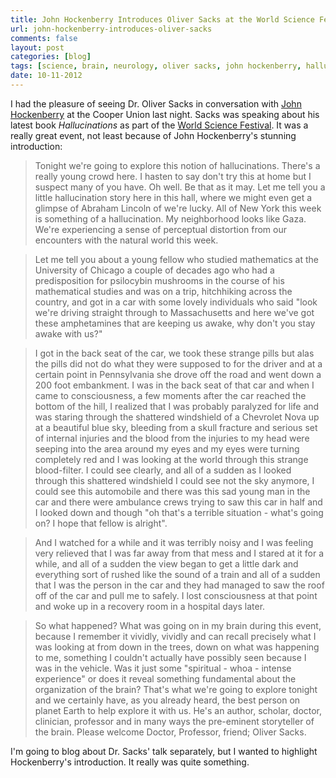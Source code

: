 ```yaml
---
title: John Hockenberry Introduces Oliver Sacks at the World Science Festival
url: john-hockenberry-introduces-oliver-sacks
comments: false
layout: post
categories: [blog]
tags: [science, brain, neurology, oliver sacks, john hockenberry, hallucinations]
date: 10-11-2012
---
```

I had the pleasure of seeing Dr. Oliver Sacks in conversation with <a href="http://en.wikipedia.org/wiki/John_Hockenberry">John Hockenberry</a> at the Cooper Union last night. Sacks was speaking about his latest book *Hallucinations* as part of the <a href="http://worldsciencefestival.com/webcasts/sacks?/events/sacks">World Science Festival</a>. It was a really great event, not least because of John Hockenberry's stunning introduction: 

> Tonight we're going to explore this notion of hallucinations. There's a really young crowd here. I hasten to say don't try this at home but I suspect many of you have. Oh well. Be that as it may. Let me tell you a little hallucination story here in this hall, where we might even get a glimpse of Abraham Lincoln of we're lucky. All of New York this week is something of a hallucination. My neighborhood looks like Gaza. We're experiencing a sense of perceptual distortion from our encounters with the natural world this week. 

> Let me tell you about a young fellow who studied mathematics at the University of Chicago a couple of decades ago who had a predisposition for psilocybin mushrooms in the course of his mathematical studies and was on a trip, hitchhiking across the country, and got in a car with some lovely individuals who said "look we're driving straight through to Massachusetts and here we've got these amphetamines that are keeping us awake, why don't you stay awake with us?" 

> I got in the back seat of the car, we took these strange pills but alas the pills did not do what they were supposed to for the driver and at a certain point in Pennsylvania she drove off the road and went down a 200 foot embankment. I was in the back seat of that car and when I came to consciousness, a few moments after the car reached the bottom of the hill, I realized that I was probably paralyzed for life and was staring through the shattered windshield of a Chevrolet Nova up at a beautiful blue sky, bleeding from a skull fracture and serious set of internal injuries and the blood from the injuries to my head were seeping into the area around my eyes and my eyes were turning completely red and I was looking at the world through this strange blood-filter. I could see clearly, and all of a sudden as I looked through this shattered windshield I could see not the sky anymore, I could see this automobile and there was this sad young man in the car and there were ambulance crews trying to saw this car in half and I looked down and though "oh that's a terrible situation - what's going on? I hope that fellow is alright". 

> And I watched for a while and it was terribly noisy and I was feeling very relieved that I was far away from that mess and I stared at it for a while, and all of a sudden the view began to get a little dark and everything sort of rushed like the sound of a train and all of a sudden that I was the person in the car and they had managed to saw the roof off of the car and pull me to safely. I lost consciousness at that point and woke up in a recovery room in a hospital days later. 

> So what happened? What was going on in my brain during this event, because I remember it vividly, vividly and can recall precisely what I was looking at from down in the trees, down on what was happening to me, something I couldn't actually have possibly seen because I was in the vehicle. Was it just some "spiritual - whoa - intense experience" or does it reveal something fundamental about the organization of the brain? That's what we're going to explore tonight and we certainly have, as you already heard, the best person on planet Earth to help explore it with us. He's an author, scholar, doctor, clinician, professor and in many ways the pre-eminent storyteller of the brain. Please welcome Doctor, Professor, friend; Oliver Sacks. 

I'm going to blog about Dr. Sacks' talk separately, but I wanted to highlight Hockenberry's introduction. It really was quite something. 